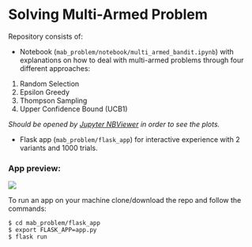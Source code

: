 # Solving Multi-Armed Problem

Repository consists of:

* Notebook (`mab_problem/notebook/multi_armed_bandit.ipynb`) with explanations on how to deal with multi-armed problems through four different approaches:

1. Random Selection
2. Epsilon Greedy
3. Thompson Sampling
4. Upper Confidence Bound (UCB1)

*Should be opened by [Jupyter NBViewer](https://nbviewer.jupyter.org/github/ruslan-kl/mab_problem/blob/9c169814aebb3eaed978cf7a447639c3e9fa91b9/notebook/multi_armed_bandit.ipynb) in order to see the plots.*

* Flask app (`mab_problem/flask_app`) for interactive experience with 2 variants and 1000 trials.

### App preview:
![](https://i.ibb.co/kcH3BnT/peek-new.gif)

To run an app on your machine clone/download the repo and follow the commands:
```
$ cd mab_problem/flask_app
$ export FLASK_APP=app.py
$ flask run
```
